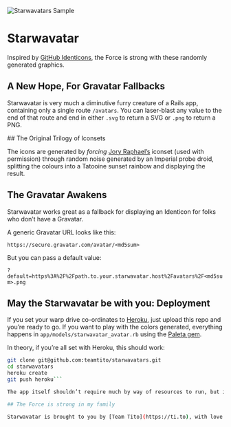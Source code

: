 ![Starwavatars Sample](https://raw.githubusercontent.com/teamtito/starwavatars/master/starwavatars.png)

# Starwavatar

Inspired by [GitHub Identicons](https://github.com/blog/1586-identicons), the Force is strong with these randomly generated graphics.

## A New Hope, For Gravatar Fallbacks

Starwavatar is very much a diminutive furry creature of a Rails app, containing only a single route `/avatars`. You can laser-blast any value to the end of that route and end in either `.svg` to return a SVG or `.png` to return a PNG.

## The Original Trilogy of Iconsets

The icons are generated by _forcing_ [Jory Raphael’s](http://sensibleworld.com/news/more-free-star-wars-icons/) iconset (used with permission) through random noise generated by an Imperial probe droid, splitting the colours into a Tatooine sunset rainbow and displaying the result. 

## The Gravatar Awakens

Starwavatar works great as a fallback for displaying an Identicon for folks who don’t have a Gravatar.

A generic Gravatar URL looks like this:

`https://secure.gravatar.com/avatar/<md5sum>`

But you can pass a default value:

`?default=https%3A%2F%2Fpath.to.your.starwavatar.host%2Favatars%2F<md5sum>.png`

## May the Starwavatar be with you: Deployment

If you set your warp drive co-ordinates to [Heroku](https://heroku.com), just upload this repo and you’re ready to go. If you want to play with the colors generated, everything happens in `app/models/starwavatar_avatar.rb` using the [Paleta gem](https://github.com/jordanstephens/paleta).

In theory, if you’re all set with Heroku, this should work:

```sh
git clone git@github.com:teamtito/starwavatars.git
cd starwavatars
heroku create
git push heroku```

The app itself shouldn’t require much by way of resources to run, but if you’re going to use it in production, you’re going to want to put it in front of a CDN to make sure that requests for the same asset get cached and delivered from an edge endpoint. We use [Fastly](https://www.fastly.com) and it works great.

## The Force is strong in my family

Starwavatar is brought to you by [Team Tito](https://ti.to), with love and over-zealous fandom.